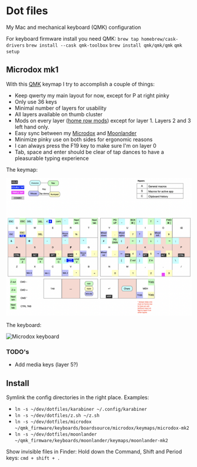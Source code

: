 # Dot files

My Mac and mechanical keyboard (QMK) configuration

For keyboard firmware install you need QMK:
`brew tap homebrew/cask-drivers`
`brew install --cask qmk-toolbox`
`brew install qmk/qmk/qmk`
`qmk setup`

## Microdox mk1

With this [QMK](https://beta.docs.qmk.fm) keymap I try to accomplish a couple of things:

- Keep qwerty my main layout for now, except for P at right pinky
- Only use 36 keys
- Minimal number of layers for usability
- All layers available on thumb cluster
- Mods on every layer ([home row mods](https://precondition.github.io/home-row-mods)) except for layer 1. Layers 2 and 3 left hand only.
- Easy sync between my [Microdox](https://boardsource.xyz/store/5f2e7e4a2902de7151494f92) and [Moonlander](https://www.zsa.io/moonlander/)
- Minimize pinky use on both sides for ergonomic reasons
- I can always press the F19 key to make sure I'm on layer 0
- Tab, space and enter should be clear of tap dances to have a pleasurable typing experience

The keymap:

![Keymap microdox](./keymap.png?raw=true)

The keyboard:

![Microdox keyboard](./microdox.png?raw=true)

### TODO's
- Add media keys (layer 5?)

## Install

Symlink the config directories in the right place. Examples:
- `ln -s ~/dev/dotfiles/karabiner ~/.config/karabiner`
- `ln -s ~/dev/dotfiles/z.sh ~/z.sh`
- `ln -s ~/dev/dotfiles/microdox ~/qmk_firmware/keyboards/boardsource/microdox/keymaps/microdox-mk2`
- `ln -s ~/dev/dotfiles/moonlander ~/qmk_firmware/keyboards/moonlander/keymaps/moonlander-mk2`

Show invisible files in Finder: 
Hold down the Command, Shift and Period keys: `cmd + shift + .`